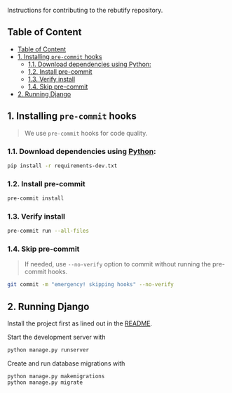 Instructions for contributing to the rebutify repository.

## Table of Content

- [Table of Content](#table-of-content)
- [1. Installing `pre-commit` hooks](#1-installing-pre-commit-hooks)
  - [1.1. Download dependencies using Python:](#11-download-dependencies-using-python)
  - [1.2. Install pre-commit](#12-install-pre-commit)
  - [1.3. Verify install](#13-verify-install)
  - [1.4. Skip pre-commit](#14-skip-pre-commit)
- [2. Running Django](#2-running-django)

## 1. Installing `pre-commit` hooks

> We use `pre-commit` hooks for code quality.

### 1.1. Download dependencies using [Python](https://www.python.org/downloads/):

```bash
pip install -r requirements-dev.txt
```

### 1.2. Install pre-commit

```bash
pre-commit install
```

### 1.3. Verify install

```bash
pre-commit run --all-files
```

<!-- > The `run --all-files` command is handy to use before making commits, or when commits fail the git hook for debugging purposes. -->

### 1.4. Skip pre-commit

> If needed, use `--no-verify` option to commit without running the pre-commit hooks.

```bash
git commit -m "emergency! skipping hooks" --no-verify
```

## 2. Running Django

Install the project first as lined out in the [README](README.md).

Start the development server with

```bash
python manage.py runserver
```

Create and run database migrations with

```
python manage.py makemigrations
python manage.py migrate
```
